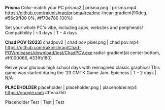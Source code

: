**Prisma** Color-match your PC
prisma2 | prisma.png | prisma.mp4
https://github.com/rakinishraq/prisma#readme
linear-gradient(90deg, #56c9ff80 0%, #ff70e780 100%)

Set your whole PC's vibe, including apps, websites and peripherals!
Compatibility | ~3 days | T - 4 days


**Chad POV (2023)**
chadpov2 | chad pov pixel.png | chad pov.mp4
https://github.com/rakinishraq/Chad-POV/releases/download/test/ChadPOV.exe
radial-gradient(at center bottom, #ff000066, #33ffb180)

Relive your glorious high school days with reimagined classic graphics!
This game was started during the '23 GMTK Game Jam.
Epicness | T - 2 days | N/A


**PLACEHOLDER**
placeholder | placeholder.png | placeholder.mp4
https://google.com
#ffeaa750

Placeholder
Test | Test | Test